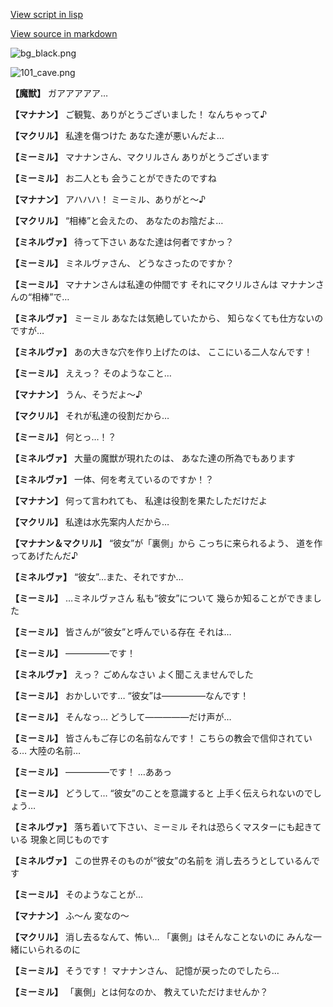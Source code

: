 [View script in lisp](../scripts/202103153.txt)

[View source in markdown](202103153.md)

![bg_black.png](../images/backgrounds/bg_black.png)

![101_cave.png](../images/backgrounds/101_cave.png)

**【魔獣】**
ガアアアアア…

**【マナナン】**
ご観覧、ありがとうございました！
なんちゃって♪

**【マクリル】**
私達を傷つけた
あなた達が悪いんだよ…

**【ミーミル】**
マナナンさん、マクリルさん
ありがとうございます

**【ミーミル】**
お二人とも
会うことができたのですね

**【マナナン】**
アハハハ！
ミーミル、ありがと～♪

**【マクリル】**
“相棒”と会えたの、
あなたのお陰だよ…

**【ミネルヴァ】**
待って下さい
あなた達は何者ですかっ？

**【ミーミル】**
ミネルヴァさん、
どうなさったのですか？

**【ミーミル】**
マナナンさんは私達の仲間です
それにマクリルさんは
マナナンさんの“相棒”で…

**【ミネルヴァ】**
ミーミル
あなたは気絶していたから、
知らなくても仕方ないのですが…

**【ミネルヴァ】**
あの大きな穴を作り上げたのは、
ここにいる二人なんです！

**【ミーミル】**
ええっ？
そのようなこと…

**【マナナン】**
うん、そうだよ～♪

**【マクリル】**
それが私達の役割だから…

**【ミーミル】**
何とっ…！？

**【ミネルヴァ】**
大量の魔獣が現れたのは、
あなた達の所為でもあります

**【ミネルヴァ】**
一体、何を考えているのですか！？

**【マナナン】**
何って言われても、
私達は役割を果たしただけだよ

**【マクリル】**
私達は水先案内人だから…

**【マナナン＆マクリル】**
“彼女”が「裏側」から
こっちに来られるよう、
道を作ってあげたんだ♪

**【ミネルヴァ】**
“彼女”…また、それですか…

**【ミーミル】**
…ミネルヴァさん
私も“彼女”について
幾らか知ることができました

**【ミーミル】**
皆さんが“彼女”と呼んでいる存在
それは…

**【ミーミル】**
―――――です！

**【ミネルヴァ】**
えっ？
ごめんなさい
よく聞こえませんでした

**【ミーミル】**
おかしいです…
“彼女”は―――――なんです！

**【ミーミル】**
そんなっ…
どうして―――――だけ声が…

**【ミーミル】**
皆さんもご存じの名前なんです！
こちらの教会で信仰されている…
大陸の名前…

**【ミーミル】**
―――――です！
…ああっ

**【ミーミル】**
どうして…
“彼女”のことを意識すると
上手く伝えられないのでしょう…

**【ミネルヴァ】**
落ち着いて下さい、ミーミル
それは恐らくマスターにも起きている
現象と同じものです

**【ミネルヴァ】**
この世界そのものが“彼女”の名前を
消し去ろうとしているんです

**【ミーミル】**
そのようなことが…

**【マナナン】**
ふ～ん
変なの～

**【マクリル】**
消し去るなんて、怖い…
「裏側」はそんなことないのに
みんな一緒にいられるのに

**【ミーミル】**
そうです！
マナナンさん、
記憶が戻ったのでしたら…

**【ミーミル】**
「裏側」とは何なのか、
教えていただけませんか？
